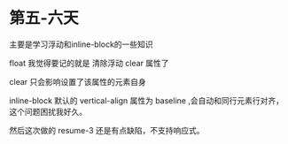 # 第五-六天

主要是学习浮动和inline-block的一些知识

float 我觉得要记的就是 清除浮动 clear 属性了

clear 只会影响设置了该属性的元素自身

inline-block 默认的 vertical-align 属性为 baseline ,会自动和同行元素行对齐，这个问题困扰我好久。

然后这次做的 resume-3 还是有点缺陷，不支持响应式。

